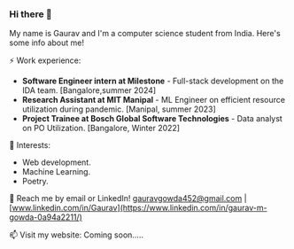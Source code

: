 ### Hi there 👋
My name is Gaurav and I'm a computer science student from India. Here's some info about me!

⚡ Work experience:

- **Software Engineer intern at Milestone** - Full-stack development on the IDA team. [Bangalore,summer 2024]
- **Research Assistant at MIT Manipal** - ML Engineer on efficient resource utilization during pandemic. [Manipal, summer 2023]
- **Project Trainee at Bosch Global Software Technologies** - Data analyst on PO Utilization. [Bangalore, Winter 2022] 

🌱 Interests:

- Web development.
- Machine Learning.
- Poetry.
  
💬 Reach me by email or LinkedIn! [gauravgowda452@gmail.com](gauravgowda452@gmail.com) | [www.linkedin.com/in/Gaurav](https://www.linkedin.com/in/gaurav-m-gowda-0a94a2211/)

📫 Visit my website: Coming soon.....
